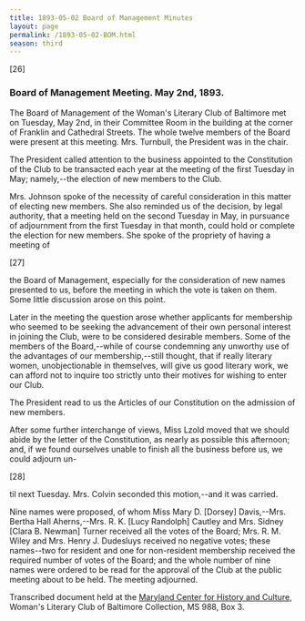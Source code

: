 ```yaml
---
title: 1893-05-02 Board of Management Minutes
layout: page
permalink: /1893-05-02-BOM.html
season: third
---
```


<style>
    #maincontent{
        font-size:1.4em;
    }
</style>
[26]

### Board of Management Meeting. May 2nd, 1893.

The Board of Management of the Woman's Literary Club of Baltimore met on Tuesday, May 2nd, in their Committee Room in the building at the corner of Franklin and Cathedral Streets. The whole twelve members of the Board were present at this meeting. Mrs. Turnbull, the President was in the chair.

The President called attention to the business appointed to the Constitution of the Club to be transacted each year at the meeting of the first Tuesday in May; namely,--the election of new members to the Club.

Mrs. Johnson spoke of the necessity of careful consideration in this matter of electing new members. She also reminded us of the decision, by legal authority, that a meeting held on the second Tuesday in May, in pursuance of adjournment from the first Tuesday in that month, could hold or complete the election for new members. She spoke of the propriety of having a meeting of

[27]

the Board of Management, especially for the consideration of new names presented to us, before the meeting in which the vote is taken on them. Some little discussion arose on this point.

Later in the meeting the question arose whether applicants for membership who seemed to be seeking the advancement of their own personal interest in joining the Club, were to be considered desirable members. Some of the members of the Board,--while of course condemning any unworthy use of the advantages of our membership,--still thought, that if really literary women, unobjectionable in themselves, will give us good literary work, we can afford not to inquire too strictly unto their motives for wishing to enter our Club.

The President read to us the Articles of our Constitution on the admission of new members.

After some further interchange of views, Miss Lzold moved that we should abide by the letter of the Constitution, as nearly as possible this afternoon; and, if we found ourselves unable to finish all the business before us, we could adjourn un-

[28]

til next Tuesday. Mrs. Colvin seconded this motion,--and it was carried.

Nine names were proposed, of whom Miss Mary D. [Dorsey] Davis,--Mrs. Bertha Hall Aherns,--Mrs. R. K. [Lucy Randolph] Cautley and Mrs. Sidney [Clara B. Newman] Turner received all the votes of the Board; Mrs. R. M. Wiley and Mrs. Henry J. Dudesluys received no negative votes; these names--two for resident and one for non-resident membership received the required number of votes of the Board; and the whole number of nine names were ordered to be read for the approval of the Club at the public meeting about to be held. The meeting adjourned.

Transcribed document held at the [Maryland Center for History and Culture](http://mdhs.org/), Woman's Literary Club of Baltimore Collection, MS 988, Box 3. 